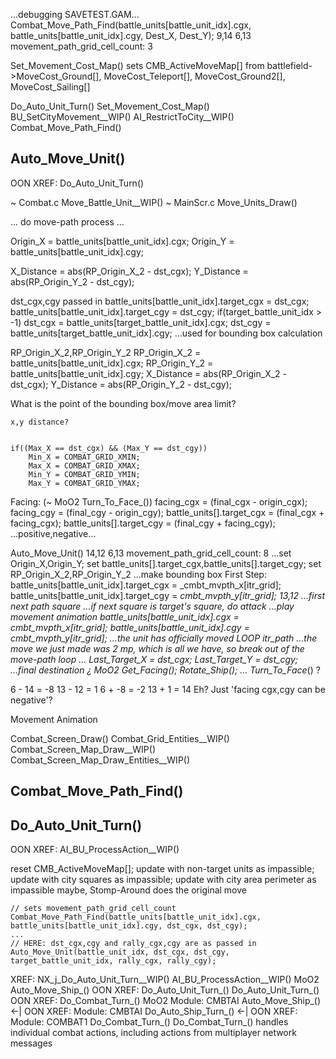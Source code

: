 



...debugging SAVETEST.GAM...
Combat_Move_Path_Find(battle_units[battle_unit_idx].cgx, battle_units[battle_unit_idx].cgy, Dest_X, Dest_Y);
9,14
6,13
movement_path_grid_cell_count: 3









Set_Movement_Cost_Map() sets CMB_ActiveMoveMap[] from battlefield->MoveCost_Ground[], MoveCost_Teleport[], MoveCost_Ground2[], MoveCost_Sailing[]


Do_Auto_Unit_Turn()
    Set_Movement_Cost_Map()
    BU_SetCityMovement__WIP()
    AI_RestrictToCity__WIP()
    Combat_Move_Path_Find()



## Auto_Move_Unit()

OON XREF:  Do_Auto_Unit_Turn()

~ Combat.c   Move_Battle_Unit__WIP()
~ MainScr.c  Move_Units_Draw()

...
do move-path process
...

Origin_X = battle_units[battle_unit_idx].cgx;
Origin_Y = battle_units[battle_unit_idx].cgy;


X_Distance = abs(RP_Origin_X_2 - dst_cgx);
Y_Distance = abs(RP_Origin_Y_2 - dst_cgy);

dst_cgx,cgy
    passed in
    battle_units[battle_unit_idx].target_cgx = dst_cgx;
    battle_units[battle_unit_idx].target_cgy = dst_cgy;
    if(target_battle_unit_idx > -1)
        dst_cgx = battle_units[target_battle_unit_idx].cgx;
        dst_cgy = battle_units[target_battle_unit_idx].cgy;
    ...used for bounding box calculation

RP_Origin_X_2,RP_Origin_Y_2
    RP_Origin_X_2 = battle_units[battle_unit_idx].cgx;
    RP_Origin_Y_2 = battle_units[battle_unit_idx].cgy;
    X_Distance = abs(RP_Origin_X_2 - dst_cgx);
    Y_Distance = abs(RP_Origin_Y_2 - dst_cgy);

What is the point of the bounding box/move area limit?

    x,y distance?


    if((Max_X == dst_cgx) && (Max_Y == dst_cgy))
        Min_X = COMBAT_GRID_XMIN;
        Max_X = COMBAT_GRID_XMAX;
        Min_Y = COMBAT_GRID_YMIN;
        Max_Y = COMBAT_GRID_YMAX;

Facing:  (~ MoO2  Turn_To_Face_())
facing_cgx = (final_cgx - origin_cgx);
facing_cgy = (final_cgy - origin_cgy);
battle_units[].target_cgx = (final_cgx + facing_cgx);
battle_units[].target_cgy = (final_cgy + facing_cgy);
...positive,negative...


Auto_Move_Unit()
14,12
6,13
movement_path_grid_cell_count: 8
...set Origin_X,Origin_Y; set battle_units[].target_cgx,battle_units[].target_cgy; set RP_Origin_X_2,RP_Origin_Y_2
...make bounding box
First Step:
            battle_units[battle_unit_idx].target_cgx = _cmbt_mvpth_x[itr_grid];
            battle_units[battle_unit_idx].target_cgy = _cmbt_mvpth_y[itr_grid];
13,12  ...first next path square
...if next square is target's square, do attack
...play movement animation
                        battle_units[battle_unit_idx].cgx = _cmbt_mvpth_x[itr_grid];
                        battle_units[battle_unit_idx].cgy = _cmbt_mvpth_y[itr_grid];
...the unit has officially moved
LOOP itr_path
...the move we just made was 2 mp, which is all we have, so break out of the move-path loop
...
        Last_Target_X = dst_cgx;
        Last_Target_Y = dst_cgy;
...final destination
¿ MoO2  Get_Facing_(); Rotate_Ship_(); ... Turn_To_Face_() ?

 6 - 14 = -8
13 - 12 =  1
 6 + -8 = -2
13 +  1 = 14
Eh? Just 'facing cgx,cgy can be negative'?

Movement Animation

Combat_Screen_Draw()
    Combat_Grid_Entities__WIP()
    Combat_Screen_Map_Draw__WIP()
        Combat_Screen_Map_Draw_Entities__WIP()





## Combat_Move_Path_Find()



## Do_Auto_Unit_Turn()

OON XREF:  AI_BU_ProcessAction__WIP()

reset CMB_ActiveMoveMap[]; update with non-target units as impassible; update with city squares as impassible; update with city area perimeter as impassible
maybe, Stomp-Around
does the original move

    // sets movement_path_grid_cell_count
    Combat_Move_Path_Find(battle_units[battle_unit_idx].cgx, battle_units[battle_unit_idx].cgy, dst_cgx, dst_cgy);
    ...
    // HERE: dst_cgx,cgy and rally_cgx,cgy are as passed in
    Auto_Move_Unit(battle_unit_idx, dst_cgx, dst_cgy, target_battle_unit_idx, rally_cgx, rally_cgy);

XREF:
    NX_j_Do_Auto_Unit_Turn__WIP()
    AI_BU_ProcessAction__WIP()
MoO2
    Auto_Move_Ship_()
    OON XREF:  Do_Auto_Unit_Turn_()
    Do_Auto_Unit_Turn_()
    OON XREF:  Do_Combat_Turn_()
MoO2  Module: CMBTAI  Auto_Move_Ship_() <-| OON XREF:  Module: CMBTAI  Do_Auto_Ship_Turn_() <-| OON XREF:  Module: COMBAT1  Do_Combat_Turn_()
Do_Combat_Turn_()
    handles individual combat actions, including actions from multiplayer network messages
